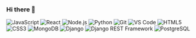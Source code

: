 ### Hi there 👋

![JavaScript](https://img.shields.io/badge/JavaScript-ES6-yellow)
![React](https://img.shields.io/badge/React-16.8+-61dafb)
![Node.js](https://img.shields.io/badge/Node.js-14.0+-43853d)
![Python](https://img.shields.io/badge/Python-3.8+-3776ab)
![Git](https://img.shields.io/badge/Git-black)
![VS Code](https://img.shields.io/badge/VS_Code-007acc)
![HTML5](https://img.shields.io/badge/HTML5-e34c26)
![CSS3](https://img.shields.io/badge/CSS3-1572b6)
![MongoDB](https://img.shields.io/badge/MongoDB-4.0+-47a248)
![Django](https://img.shields.io/badge/Django-3.0+-092E20)
![Django REST Framework](https://img.shields.io/badge/DRF-3.12+-008891)
![PostgreSQL](https://img.shields.io/badge/PostgreSQL-13-336791)

<!--
**phillipakhn/phillipakhn** is a ✨ _special_ ✨ repository because its `README.md` (this file) appears on your GitHub profile.

Here are some ideas to get you started:

- 🔭 I’m currently working on ...
- 🌱 I’m currently learning ...
- 👯 I’m looking to collaborate on ...
- 🤔 I’m looking for help with ...
- 💬 Ask me about ...
- 📫 How to reach me: ...
- 😄 Pronouns: ...
- ⚡ Fun fact: ...
-->
